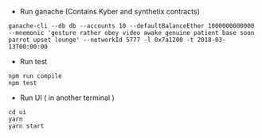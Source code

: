 - Run ganache (Contains Kyber and synthetix contracts)
```
ganache-cli --db db --accounts 10 --defaultBalanceEther 1000000000000 --mnemonic 'gesture rather obey video awake genuine patient base soon parrot upset lounge' --networkId 5777 -l 0x7a1200 -t 2018-03-13T00:00:00
```

- Run test
```
npm run compile
npm test
```

- Run UI ( in another terminal )
```
cd ui
yarn
yarn start
```
